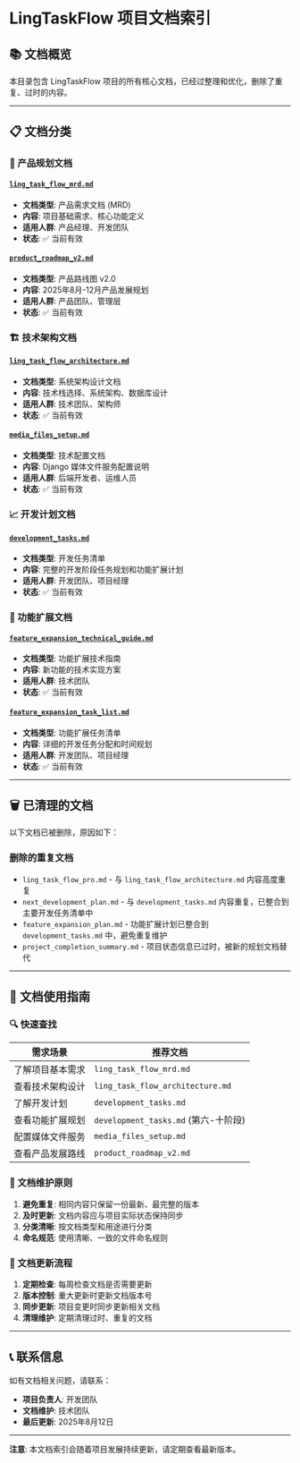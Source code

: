 # LingTaskFlow 项目文档索引

## 📚 文档概览

本目录包含 LingTaskFlow 项目的所有核心文档，已经过整理和优化，删除了重复、过时的内容。

---

## 📋 文档分类

### 🎯 产品规划文档

#### [`ling_task_flow_mrd.md`](./ling_task_flow_mrd.md)
- **文档类型**: 产品需求文档 (MRD)
- **内容**: 项目基础需求、核心功能定义
- **适用人群**: 产品经理、开发团队
- **状态**: ✅ 当前有效

#### [`product_roadmap_v2.md`](./product_roadmap_v2.md)
- **文档类型**: 产品路线图 v2.0
- **内容**: 2025年8月-12月产品发展规划
- **适用人群**: 产品团队、管理层
- **状态**: ✅ 当前有效

### 🏗️ 技术架构文档

#### [`ling_task_flow_architecture.md`](./ling_task_flow_architecture.md)
- **文档类型**: 系统架构设计文档
- **内容**: 技术栈选择、系统架构、数据库设计
- **适用人群**: 技术团队、架构师
- **状态**: ✅ 当前有效

#### [`media_files_setup.md`](./media_files_setup.md)
- **文档类型**: 技术配置文档
- **内容**: Django 媒体文件服务配置说明
- **适用人群**: 后端开发者、运维人员
- **状态**: ✅ 当前有效

### 📈 开发计划文档

#### [`development_tasks.md`](./development_tasks.md)
- **文档类型**: 开发任务清单
- **内容**: 完整的开发阶段任务规划和功能扩展计划
- **适用人群**: 开发团队、项目经理
- **状态**: ✅ 当前有效

### 🚀 功能扩展文档

#### [`feature_expansion_technical_guide.md`](./feature_expansion_technical_guide.md)
- **文档类型**: 功能扩展技术指南
- **内容**: 新功能的技术实现方案
- **适用人群**: 技术团队
- **状态**: ✅ 当前有效

#### [`feature_expansion_task_list.md`](./feature_expansion_task_list.md)
- **文档类型**: 功能扩展任务清单
- **内容**: 详细的开发任务分配和时间规划
- **适用人群**: 开发团队、项目经理
- **状态**: ✅ 当前有效

---

## 🗑️ 已清理的文档

以下文档已被删除，原因如下：

### 删除的重复文档
- `ling_task_flow_pro.md` - 与 `ling_task_flow_architecture.md` 内容高度重复
- `next_development_plan.md` - 与 `development_tasks.md` 内容重复，已整合到主要开发任务清单中
- `feature_expansion_plan.md` - 功能扩展计划已整合到 `development_tasks.md` 中，避免重复维护
- `project_completion_summary.md` - 项目状态信息已过时，被新的规划文档替代

---

## 📖 文档使用指南

### 🔍 快速查找

| 需求场景 | 推荐文档 |
|----------|----------|
| 了解项目基本需求 | `ling_task_flow_mrd.md` |
| 查看技术架构设计 | `ling_task_flow_architecture.md` |
| 了解开发计划 | `development_tasks.md` |
| 查看功能扩展规划 | `development_tasks.md` (第六-十阶段) |
| 配置媒体文件服务 | `media_files_setup.md` |
| 查看产品发展路线 | `product_roadmap_v2.md` |

### 📝 文档维护原则

1. **避免重复**: 相同内容只保留一份最新、最完整的版本
2. **及时更新**: 文档内容应与项目实际状态保持同步
3. **分类清晰**: 按文档类型和用途进行分类
4. **命名规范**: 使用清晰、一致的文件命名规则

### 🔄 文档更新流程

1. **定期检查**: 每周检查文档是否需要更新
2. **版本控制**: 重大更新时更新文档版本号
3. **同步更新**: 项目变更时同步更新相关文档
4. **清理维护**: 定期清理过时、重复的文档

---

## 📞 联系信息

如有文档相关问题，请联系：
- **项目负责人**: 开发团队
- **文档维护**: 技术团队
- **最后更新**: 2025年8月12日

---

**注意**: 本文档索引会随着项目发展持续更新，请定期查看最新版本。